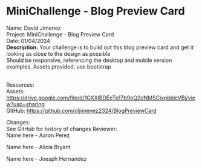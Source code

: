 # MiniChallenge - Blog Preview Card

Name: David Jimenez<br>
Project: MiniChallenge - Blog Preview Card <br>
Date: 01/04/2024 <br>
<strong>Description:</strong>
Your challenge is to build out this blog preview card and get it looking as close to the design as possible <br>
Should be responsive, referencing the desktop and mobile version examples. Assets provided, use bootstrap <br><br>

Resources: <br>
Assets: https://drive.google.com/file/d/1GXXlBDEeTp17b9oQ2dNMSCixpbblcVBj/view?usp=sharing <br>
GitHub: https://github.com/dljimenez2324/BlogPreviewCard <br>

Changes: <br>
See GitHub for history of changes
Reviewer: <br>
Name here - Aaron Perez

Name here - Alicia Bryant

Name here - Joesph Hernandez